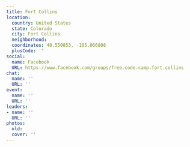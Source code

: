 ```yaml
---
title: Fort Collins
location:
  country: United States
  state: Colorado
  city: Fort Collins
  neighborhood: 
  coordinates: 40.550853, -105.066808
  plusCode: ''
social:
  name: Facebook
  URL: https://www.facebook.com/groups/free.code.camp.fort.collins
chat:
  name: ''
  URL: ''
event:
  name: ''
  URL: ''
leaders:
- name: ''
  URL: ''
photos:
  old: 
  cover: ''
---
```

